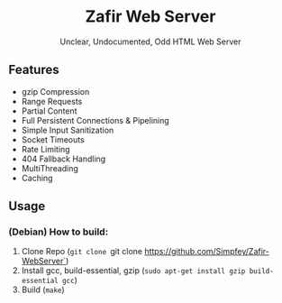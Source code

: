 <h1 align="center"> Zafir Web Server </h1>

<div align="center">
Unclear, Undocumented, Odd HTML Web Server
</div>

## Features
* gzip Compression
* Range Requests
* Partial Content
* Full Persistent Connections & Pipelining
* Simple Input Sanitization
* Socket Timeouts
* Rate Limiting
* 404 Fallback Handling
* MultiThreading
* Caching

## Usage
### (Debian) How to build:
1. Clone Repo (`git clone `git clone https://github.com/Simpfey/Zafir-WebServer`)
2. Install gcc, build-essential, gzip (`sudo apt-get install gzip build-essential gcc`)
3. Build (`make`)
